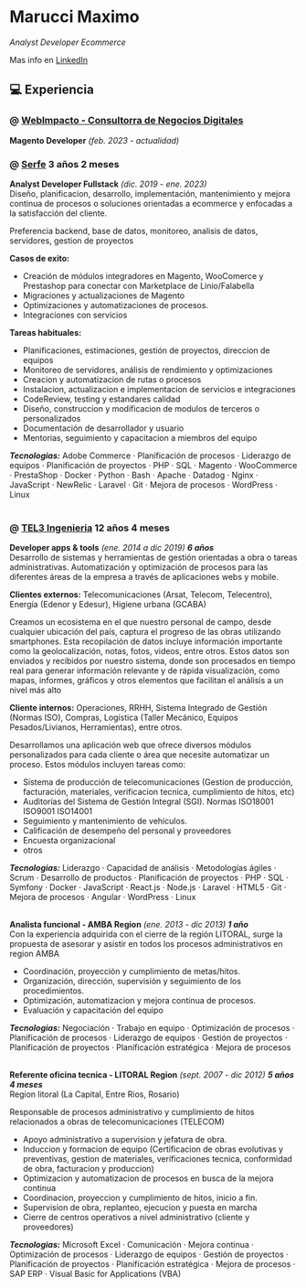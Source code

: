 # Marucci Maximo
_Analyst Developer Ecommerce_ <br>

Mas info en [LinkedIn](https://www.linkedin.com/in/marucci-maximo/)

## 💻 Experiencia 

### @ [WebImpacto - Consultorra de Negocios Digitales](https://www.linkedin.com/company/webimpacto-consulting-sl) 
**Magento Developer**  _(feb. 2023 - actualidad)_ <br>

### @ [Serfe](https://www.linkedin.com/company/serfe-com/) **3 años 2 meses**
**Analyst Developer Fullstack**  _(dic. 2019 - ene. 2023)_ <br>
Diseño, planificacion, desarrollo, implementación, mantenimiento y mejora continua de procesos o soluciones orientadas a ecommerce y enfocadas a la satisfacción del cliente.

Preferencia backend, base de datos, monitoreo, analisis de datos, servidores, gestion de proyectos

**Casos de exito:**
  - Creación de módulos integradores en Magento, WooComerce y Prestashop para conectar con Marketplace de Linio/Falabella
  - Migraciones y actualizaciones de Magento
  - Optimizaciones y automatizaciones de procesos.
  - Integraciones con servicios

**Tareas habituales:**
  - Planificaciones, estimaciones, gestión de proyectos, direccion de equipos
  - Monitoreo de servidores, análisis de rendimiento y optimizaciones
  - Creacion y automatizacion de rutas o procesos
  - Instalacion, actualizacion e implementacion de servicios e integraciones
  - CodeReview, testing y estandares calidad
  - Diseño, construccion y modificacion de modulos de terceros o personalizados
  - Documentación de desarrollador y usuario
  - Mentorias, seguimiento y capacitacion a miembros del equipo

**_Tecnologias:_** Adobe Commerce · Planificación de procesos · Liderazgo de equipos · Planificación de proyectos · PHP · SQL · Magento · WooCommerce · PrestaShop · Docker · Python · Bash · Apache · Datadog · Nginx · JavaScript · NewRelic · Laravel · Git · Mejora de procesos · WordPress · Linux
<br><br>

### @ [TEL3 Ingenieria](https://www.linkedin.com/company/tel-3-sa/) **12 años 4 meses**
**Developer apps & tools** _(ene. 2014 a dic 2019) **6 años**_ <br>
Desarrollo de sistemas y herramientas de gestión orientadas a obra o tareas administrativas. Automatización y optimización de procesos para las diferentes áreas de la empresa a través de aplicaciones webs y mobile.

**Clientes externos:** Telecomunicaciones (Arsat, Telecom, Telecentro), Energía (Edenor y Edesur), Higiene urbana (GCABA)

Creamos un ecosistema en el que nuestro personal de campo, desde cualquier ubicación del país, captura el progreso de las obras utilizando smartphones. Esta recopilación de datos incluye información importante como la geolocalización, notas, fotos, videos, entre otros. Estos datos son enviados y recibidos por nuestro sistema, donde son procesados en tiempo real para generar información relevante y de rápida visualización, como mapas, informes, gráficos y otros elementos que facilitan el análisis a un nivel más alto 

**Cliente internos:** Operaciones, RRHH, Sistema Integrado de Gestión (Normas ISO), Compras, Logística (Taller Mecánico, Equipos Pesados/Livianos, Herramientas), entre otros.

Desarrollamos una aplicación web que ofrece diversos módulos personalizados para cada cliente o área que necesite automatizar un proceso. Estos módulos incluyen tareas como:
  - Sistema de producción de telecomunicaciones (Gestion de producción, facturación, materiales, verificacion tecnica, cumplimiento de hitos, etc)
  - Auditorías del Sistema de Gestión Integral (SGI). Normas ISO18001 ISO9001 ISO14001
  - Seguimiento y mantenimiento de vehículos.
  - Calificación de desempeño del personal y proveedores
  - Encuesta organizacional
  - otros

**_Tecnologias:_** Liderazgo · Capacidad de análisis · Metodologías ágiles · Scrum · Desarrollo de productos · Planificación de proyectos · PHP · SQL · Symfony · Docker · JavaScript · React.js · Node.js · Laravel · HTML5 · Git · Mejora de procesos · Angular · WordPress · Linux
<br><br>

**Analista funcional - AMBA Region** _(ene. 2013 - dic 2013) **1 año**_ <br>
Con la experiencia adquirida con el cierre de la región LITORAL, surge la
propuesta de asesorar y asistir en todos los procesos administrativos en
region AMBA

  - Coordinación, proyección y cumplimiento de metas/hitos.
  - Organización, dirección, supervisión y seguimiento de los procedimientos.
  - Optimización, automatizacion y mejora continua de procesos.
  - Evaluación y capacitación del equipo

**_Tecnologias:_** Negociación · Trabajo en equipo · Optimización de procesos · Planificación de procesos · Liderazgo de equipos · Gestión de proyectos · Planificación de proyectos · Planificación estratégica · Mejora de procesos
<br><br>

**Referente oficina tecnica - LITORAL Region** _(sept. 2007 - dic 2012) **5 años 4 meses**_ <br>
Region litoral (La Capital, Entre Rios, Rosario)

Responsable de procesos administrativo y cumplimiento de hitos relacionados a obras de telecomunicaciones (TELECOM)

  - Apoyo administrativo a supervision y jefatura de obra.
  - Induccion y formacion de equipo (Certificacion de obras evolutivas y preventivas, gestion de materiales, verificaciones tecnica, conformidad de obra, facturacion y produccion)
  - Optimizacion y automatizacion de procesos en busca de la mejora continua
  - Coordinacion, proyeccion y cumplimiento de hitos, inicio a fin.
  - Supervision de obra, replanteo, ejecucion y puesta en marcha
  - Cierre de centros operativos a nivel administrativo (cliente y proveedores)

**_Tecnologias:_** Microsoft Excel · Comunicación · Mejora continua · Optimización de procesos · Liderazgo de equipos · Gestión de proyectos · Planificación de proyectos · Planificación estratégica · Mejora de procesos · SAP ERP · Visual Basic for Applications (VBA)

